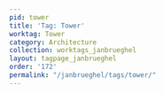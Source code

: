 ```yaml
---
pid: tower
title: 'Tag: Tower'
worktag: Tower
category: Architecture
collection: worktags_janbrueghel
layout: tagpage_janbrueghel
order: '172'
permalink: "/janbrueghel/tags/tower/"
---
```

